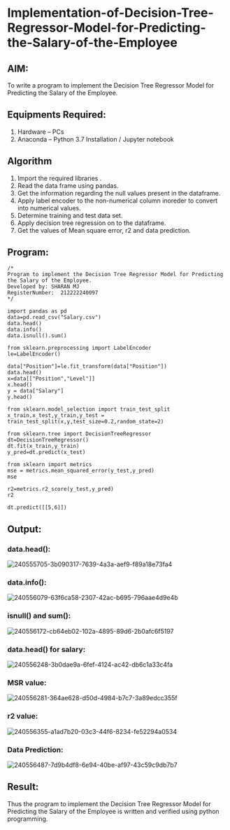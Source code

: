 # Implementation-of-Decision-Tree-Regressor-Model-for-Predicting-the-Salary-of-the-Employee

## AIM:
To write a program to implement the Decision Tree Regressor Model for Predicting the Salary of the Employee.

## Equipments Required:
1. Hardware – PCs
2. Anaconda – Python 3.7 Installation / Jupyter notebook

## Algorithm
1. Import the required libraries .
2. Read the data frame using pandas.
3. Get the information regarding the null values present in the dataframe.
4. Apply label encoder to the non-numerical column inoreder to convert into numerical values.
5. Determine training and test data set.
6. Apply decision tree regression on to the dataframe.
7. Get the values of Mean square error, r2 and data prediction.

## Program:
```
/*
Program to implement the Decision Tree Regressor Model for Predicting the Salary of the Employee.
Developed by: SHARAN MJ
RegisterNumber:  212222240097
*/

import pandas as pd
data=pd.read_csv("Salary.csv")
data.head()
data.info()
data.isnull().sum()

from sklearn.preprocessing import LabelEncoder
le=LabelEncoder()

data["Position"]=le.fit_transform(data["Position"])
data.head()
x=data[["Position","Level"]]
x.head()
y = data["Salary"]
y.head()

from sklearn.model_selection import train_test_split
x_train,x_test,y_train,y_test = train_test_split(x,y,test_size=0.2,random_state=2)

from sklearn.tree import DecisionTreeRegressor
dt=DecisionTreeRegressor()
dt.fit(x_train,y_train)
y_pred=dt.predict(x_test)

from sklearn import metrics
mse = metrics.mean_squared_error(y_test,y_pred)
mse

r2=metrics.r2_score(y_test,y_pred)
r2

dt.predict([[5,6]])
```

## Output:
### data.head():
![240555705-3b090317-7639-4a3a-aef9-f89a18e73fa4](https://github.com/srikarthickeyanganapathy/Implementation-of-Decision-Tree-Regressor-Model-for-Predicting-the-Salary-of-the-Employee/assets/119393842/c55dbabf-c808-495d-8505-e54b6deaa67d)
### data.info():
![240556079-63f6ca58-2307-42ac-b695-796aae4d9e4b](https://github.com/srikarthickeyanganapathy/Implementation-of-Decision-Tree-Regressor-Model-for-Predicting-the-Salary-of-the-Employee/assets/119393842/6ec58b22-88d4-4b67-b041-1b64a453e427)
### isnull() and sum():
![240556172-cb64eb02-102a-4895-89d6-2b0afc6f5197](https://github.com/srikarthickeyanganapathy/Implementation-of-Decision-Tree-Regressor-Model-for-Predicting-the-Salary-of-the-Employee/assets/119393842/45993f14-45ed-4235-946e-fe5100ede328)
### data.head() for salary:
![240556248-3b0dae9a-6fef-4124-ac42-db6c1a33c4fa](https://github.com/srikarthickeyanganapathy/Implementation-of-Decision-Tree-Regressor-Model-for-Predicting-the-Salary-of-the-Employee/assets/119393842/22e7daee-2610-4409-a7db-6e694c4a3d9e)
### MSR value:
![240556281-364ae628-d50d-4984-b7c7-3a89edcc355f](https://github.com/srikarthickeyanganapathy/Implementation-of-Decision-Tree-Regressor-Model-for-Predicting-the-Salary-of-the-Employee/assets/119393842/e6154c70-402d-472e-a6ce-242cd6217056)
### r2 value:
![240556355-a1ad7b20-03c3-44f6-8234-fe52294a0534](https://github.com/srikarthickeyanganapathy/Implementation-of-Decision-Tree-Regressor-Model-for-Predicting-the-Salary-of-the-Employee/assets/119393842/bf065d7c-b523-4611-ba43-da754a4fb790)
### Data Prediction:
![240556487-7d9b4df8-6e94-40be-af97-43c59c9db7b7](https://github.com/srikarthickeyanganapathy/Implementation-of-Decision-Tree-Regressor-Model-for-Predicting-the-Salary-of-the-Employee/assets/119393842/e54265f9-4c22-4599-bca2-8f69b50987a5)

## Result:
Thus the program to implement the Decision Tree Regressor Model for Predicting the Salary of the Employee is written and verified using python programming.
